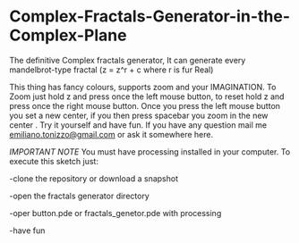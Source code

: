 # Complex-Fractals-Generator-in-the-Complex-Plane
The definitive Complex fractals generator, It can generate every mandelbrot-type fractal (z = z^r + c where r is fur Real)

This thing has fancy colours, supports zoom and your IMAGINATION. 
To Zoom just hold z and press once the left mouse button, to reset hold z and press once the right mouse button. Once you press
the left mouse button you set a new center, if you then press spacebar you zoom in the new center . Try it yourself and have fun.
If you have any question mail me emiliano.tonizzo@gmail.com or ask it somewhere here.

_IMPORTANT NOTE_
You must have processing installed in your computer. 
To execute this sketch just:

-clone the repository or download a snapshot

-open the fractals generator directory

-oper button.pde or fractals_genetor.pde with processing

-have fun

